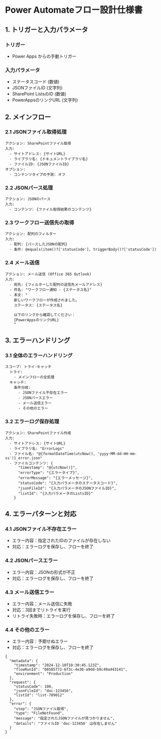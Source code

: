 # Power Automateフロー設計仕様書

## 1. トリガーと入力パラメータ
### トリガー
- Power Apps からの手動トリガー

### 入力パラメータ
- ステータスコード (数値)
- JSONファイルID (文字列)
- SharePoint ListsのID (数値)
- PowerAppsのリンクURL (文字列)

## 2. メインフロー

### 2.1 JSONファイル取得処理
```
アクション: SharePointファイル取得
入力:
  - サイトアドレス: {サイトURL}
  - ライブラリ名: {ドキュメントライブラリ名}
  - ファイルID: {JSONファイルID}
オプション:
  - コンテンツタイプの予測: オフ
```

### 2.2 JSONパース処理
```
アクション: JSONのパース
入力:
  - コンテンツ: {ファイル取得結果のコンテンツ}
```

### 2.3 ワークフロー送信先の取得
```
アクション: 配列のフィルター
入力:
  - 配列: {パースしたJSONの配列}
  - 条件: @equals(item()?['statusCode'], triggerBody()?['statusCode'])
```

### 2.4 メール送信
```
アクション: メール送信 (Office 365 Outlook)
入力:
  - 宛先: {フィルターした配列の送信先メールアドレス}
  - 件名: "ワークフロー通知 - {ステータス名}"
  - 本文: "
    新しいワークフローが作成されました。
    ステータス: {ステータス名}
    
    以下のリンクから確認してください：
    {PowerAppsのリンクURL}
    "
```

## 3. エラーハンドリング

### 3.1 全体のエラーハンドリング
```
スコープ: トライ-キャッチ
  トライ:
    - メインフローの全処理
  キャッチ:
    条件分岐:
      - JSONファイル不存在エラー
      - JSONパースエラー
      - メール送信エラー
      - その他のエラー
```

### 3.2 エラーログ保存処理
```
アクション: SharePointファイル作成
入力:
  - サイトアドレス: {サイトURL}
  - ライブラリ名: "ErrorLogs"
  - ファイル名: "@{formatDateTime(utcNow(), 'yyyy-MM-dd-HH-mm-ss')}_error.json"
  - ファイルコンテンツ: {
      "timestamp": "@{utcNow()}",
      "errorType": "{エラータイプ}",
      "errorMessage": "{エラーメッセージ}",
      "statusCode": "{入力パラメータのステータスコード}",
      "jsonFileId": "{入力パラメータのJSONファイルID}",
      "listId": "{入力パラメータのListsID}"
    }
```

## 4. エラーパターンと対応

### 4.1 JSONファイル不存在エラー
- エラー内容：指定されたIDのファイルが存在しない
- 対応：エラーログを保存し、フローを終了

### 4.2 JSONパースエラー
- エラー内容：JSONの形式が不正
- 対応：エラーログを保存し、フローを終了

### 4.3 メール送信エラー
- エラー内容：メール送信に失敗
- 対応：3回までリトライを実行
- リトライ失敗時：エラーログを保存し、フローを終了

### 4.4 その他のエラー
- エラー内容：予期せぬエラー
- 対応：エラーログを保存し、フローを終了

```
{
  "metadata": {
    "timestamp": "2024-12-10T10:30:45.123Z",
    "flowRunId": "08585772-6f3c-4e36-a9dd-b9c49a443141",
    "environment": "Production"
  },
  "request": {
    "statusCode": 100,
    "jsonFileId": "doc-123456",
    "listId": "list-789012"
  },
  "error": {
    "step": "JSONファイル取得",
    "type": "FileNotFound",
    "message": "指定されたJSONファイルが見つかりません",
    "details": "ファイルID 'doc-123456' は存在しません"
  }
}
```

